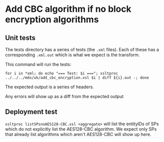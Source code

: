 # Add CBC algorithm if no block encryption algorithms

## Unit tests

The tests directory has a series of tests (the `.xml` files). Each of these
has a corresponding `.xml.out` which is what we expect is the transform.

This command will run the tests:

`for i in *xml; do echo "=== Test: $i ==="; xsltproc ../../../mdx/uk/add_cbc_encryption.xsl $i | diff ${i}.out -; done`

The expected output is a series of headers.

Any errors will show up as a diff from the expected output 

## Deployment test

`xsltproc listSPsnoAES128-CBC.xsl <aggregate>` will list the entityIDs of SPs which do not
explicitly list the AES128-CBC algorithm. We expect only SPs that already list algorithms
which aren't AES128-CBC will show up here.
